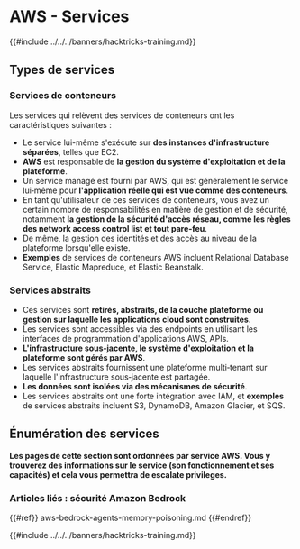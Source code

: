 # AWS - Services

{{#include ../../../banners/hacktricks-training.md}}

## Types de services

### Services de conteneurs

Les services qui relèvent des services de conteneurs ont les caractéristiques suivantes :

- Le service lui-même s'exécute sur **des instances d'infrastructure séparées**, telles que EC2.
- **AWS** est responsable de **la gestion du système d'exploitation et de la plateforme**.
- Un service managé est fourni par AWS, qui est généralement le service lui‑même pour **l'application réelle qui est vue comme des conteneurs**.
- En tant qu'utilisateur de ces services de conteneurs, vous avez un certain nombre de responsabilités en matière de gestion et de sécurité, notamment **la gestion de la sécurité d'accès réseau, comme les règles des network access control list et tout pare‑feu**.
- De même, la gestion des identités et des accès au niveau de la plateforme lorsqu'elle existe.
- **Exemples** de services de conteneurs AWS incluent Relational Database Service, Elastic Mapreduce, et Elastic Beanstalk.

### Services abstraits

- Ces services sont **retirés, abstraits, de la couche plateforme ou gestion sur laquelle les applications cloud sont construites**.
- Les services sont accessibles via des endpoints en utilisant les interfaces de programmation d'applications AWS, APIs.
- **L'infrastructure sous‑jacente, le système d'exploitation et la plateforme sont gérés par AWS**.
- Les services abstraits fournissent une plateforme multi‑tenant sur laquelle l'infrastructure sous‑jacente est partagée.
- **Les données sont isolées via des mécanismes de sécurité**.
- Les services abstraits ont une forte intégration avec IAM, et **exemples** de services abstraits incluent S3, DynamoDB, Amazon Glacier, et SQS.

## Énumération des services

**Les pages de cette section sont ordonnées par service AWS. Vous y trouverez des informations sur le service (son fonctionnement et ses capacités) et cela vous permettra de escalate privileges.**


### Articles liés : sécurité Amazon Bedrock

{{#ref}}
aws-bedrock-agents-memory-poisoning.md
{{#endref}}

{{#include ../../../banners/hacktricks-training.md}}
